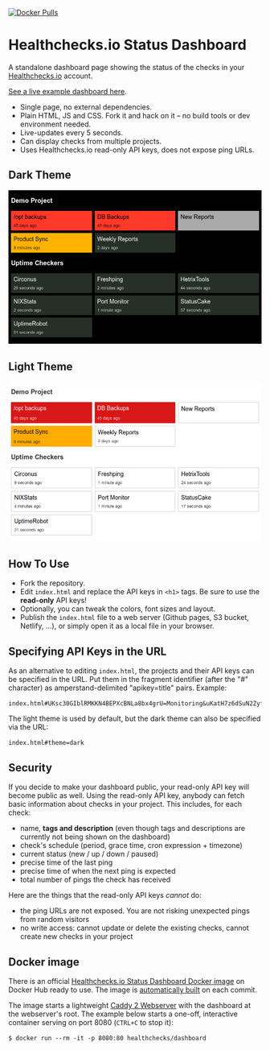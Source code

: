 [![Docker Pulls](https://img.shields.io/docker/pulls/healthchecks/dashboard)](https://hub.docker.com/r/healthchecks/dashboard)

# Healthchecks.io Status Dashboard

A standalone dashboard page showing the status of the checks in your [Healthchecks.io](https://healthchecks.io)
account.

[See a live example dashboard here](https://cuu508.github.io/).

* Single page, no external dependencies.
* Plain HTML, JS and CSS. Fork it and hack on it – no build tools or dev environment needed.
* Live-updates every 5 seconds.
* Can display checks from multiple projects.
* Uses Healthchecks.io read-only API keys, does not expose ping URLs.


## Dark Theme

![Dark THeme](/docs/theme-dark.png?raw=true "Dark Theme")

## Light Theme

![Light THeme](/docs/theme-light.png?raw=true "Light Theme")


## How To Use

* Fork the repository.
* Edit `index.html` and replace the API keys in `<h1>` tags. Be sure to use the
**read-only** API keys!
* Optionally, you can tweak the colors, font sizes and layout.
* Publish the `index.html` file to a web server (Github pages, S3 bucket,
Netlify, ...), or simply open it as a local file in your browser.

## Specifying API Keys in the URL

As an alternative to editing `index.html`, the projects and their API keys can be
specified in the URL. Put them in the fragment identifier (after the "#" character) as
amperstand-delimited "apikey=title" pairs. Example:

	index.html#UKsc30GIblRMKKN4BEPXcBNLa8bx4grU=Monitoring&uKatH7z6dSuN2Zyf1luRCmPDkw3fw2U0=Demo

The light theme is used by default, but the dark theme can also be specified
via the URL:


	index.html#theme=dark


## Security

If you decide to make your dashboard public, your read-only API key will
become public as well. Using the read-only API key, anybody can fetch basic information
about checks in your project. This includes, for each check:

* name, **tags and description** (even though tags and descriptions are currently not
being shown on the dashboard)
* check's schedule (period, grace time, cron expression + timezone)
* current status (new / up / down / paused)
* precise time of the last ping
* precise time of when the next ping is expected
* total number of pings the check has received

Here are the things that the read-only API keys *cannot* do:

* the ping URLs are not exposed. You are not risking unexpected pings from random visitors
* no write access: cannot update or delete the existing checks, cannot create new checks
in your project


## Docker image

There is an official [Healthchecks.io Status Dashboard Docker image](https://hub.docker.com/r/healthchecks/dashboard)
on Docker Hub ready to use. The image is [automatically built](https://github.com/healthchecks/dashboard/actions/workflows/publish_docker_image.yml)
on each commit.

The image starts a lightweight [Caddy 2 Webserver](https://caddyserver.com/) with the
dashboard at the webserver's root. The example below starts a one-off, interactive
container serving on port 8080 (`CTRL+C` to stop it):

```
$ docker run --rm -it -p 8080:80 healthchecks/dashboard
```
